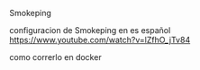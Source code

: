 Smokeping


configuracion de Smokeping en es español
https://www.youtube.com/watch?v=lZfhO_jTv84



como correrlo en docker
